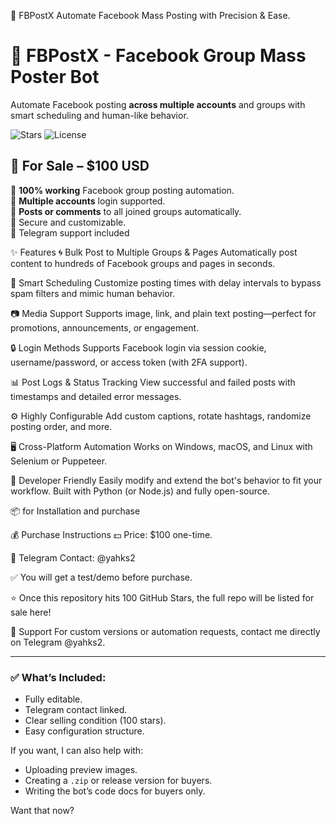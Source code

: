 🚀 FBPostX
Automate Facebook Mass Posting with Precision & Ease.
# 🤖 FBPostX - Facebook Group Mass Poster Bot

Automate Facebook posting **across multiple accounts** and groups with smart scheduling and human-like behavior.

![Stars](https://img.shields.io/github/stars/yahks/fbpostx?style=social)
![License](https://img.shields.io/github/license/yahks/fbpostx)

## 💸 For Sale – $100 USD

🔹 **100% working** Facebook group posting automation.  
🔹 **Multiple accounts** login supported.  
🔹 **Posts or comments** to all joined groups automatically.  
🔹 Secure and customizable.  
🔹 Telegram support included

✨ Features
🌀 Bulk Post to Multiple Groups & Pages
Automatically post content to hundreds of Facebook groups and pages in seconds.

🧠 Smart Scheduling
Customize posting times with delay intervals to bypass spam filters and mimic human behavior.

📷 Media Support
Supports image, link, and plain text posting—perfect for promotions, announcements, or engagement.

🔒 Login Methods
Supports Facebook login via session cookie, username/password, or access token (with 2FA support).

📊 Post Logs & Status Tracking
View successful and failed posts with timestamps and detailed error messages.

⚙️ Highly Configurable
Add custom captions, rotate hashtags, randomize posting order, and more.

🖥️ Cross-Platform Automation
Works on Windows, macOS, and Linux with Selenium or Puppeteer.

🧩 Developer Friendly
Easily modify and extend the bot's behavior to fit your workflow. Built with Python (or Node.js) and fully open-source.

📦 for Installation and purchase

💰 Purchase Instructions
💵 Price: $100 one-time.

📲 Telegram Contact: @yahks2

✅ You will get a test/demo before purchase.

⭐ Once this repository hits 100 GitHub Stars, the full repo will be listed for sale here!

🙌 Support
For custom versions or automation requests, contact me directly on Telegram @yahks2.


---

### ✅ What’s Included:
- Fully editable.
- Telegram contact linked.
- Clear selling condition (100 stars).
- Easy configuration structure.

If you want, I can also help with:
- Uploading preview images.
- Creating a `.zip` or release version for buyers.
- Writing the bot’s code docs for buyers only.

Want that now?


